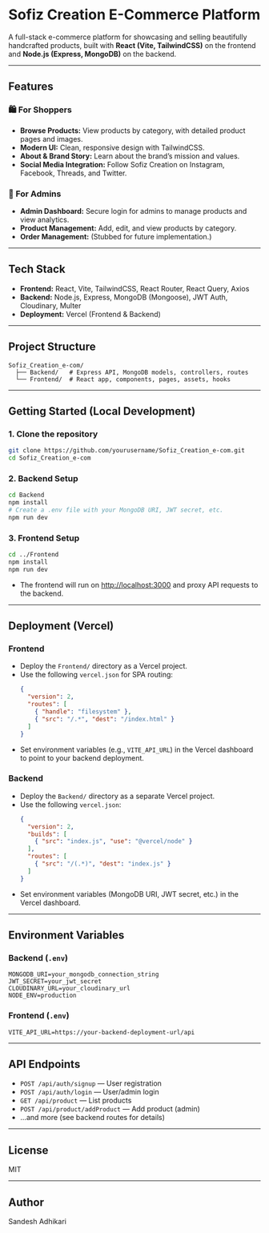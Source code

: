 # Sofiz Creation E-Commerce Platform

A full-stack e-commerce platform for showcasing and selling beautifully handcrafted products, built with **React (Vite, TailwindCSS)** on the frontend and **Node.js (Express, MongoDB)** on the backend.

---

## Features

### 🛍️ For Shoppers
- **Browse Products:** View products by category, with detailed product pages and images.
- **Modern UI:** Clean, responsive design with TailwindCSS.
- **About & Brand Story:** Learn about the brand’s mission and values.
- **Social Media Integration:** Follow Sofiz Creation on Instagram, Facebook, Threads, and Twitter.

### 🔐 For Admins
- **Admin Dashboard:** Secure login for admins to manage products and view analytics.
- **Product Management:** Add, edit, and view products by category.
- **Order Management:** (Stubbed for future implementation.)

---

## Tech Stack

- **Frontend:** React, Vite, TailwindCSS, React Router, React Query, Axios
- **Backend:** Node.js, Express, MongoDB (Mongoose), JWT Auth, Cloudinary, Multer
- **Deployment:** Vercel (Frontend & Backend)

---

## Project Structure

```
Sofiz_Creation_e-com/
  ├── Backend/   # Express API, MongoDB models, controllers, routes
  └── Frontend/  # React app, components, pages, assets, hooks
```

---

## Getting Started (Local Development)

### 1. Clone the repository

```bash
git clone https://github.com/yourusername/Sofiz_Creation_e-com.git
cd Sofiz_Creation_e-com
```

### 2. Backend Setup

```bash
cd Backend
npm install
# Create a .env file with your MongoDB URI, JWT secret, etc.
npm run dev
```

### 3. Frontend Setup

```bash
cd ../Frontend
npm install
npm run dev
```

- The frontend will run on [http://localhost:3000](http://localhost:3000) and proxy API requests to the backend.

---

## Deployment (Vercel)

### Frontend

- Deploy the `Frontend/` directory as a Vercel project.
- Use the following `vercel.json` for SPA routing:
  ```json
  {
    "version": 2,
    "routes": [
      { "handle": "filesystem" },
      { "src": "/.*", "dest": "/index.html" }
    ]
  }
  ```
- Set environment variables (e.g., `VITE_API_URL`) in the Vercel dashboard to point to your backend deployment.

### Backend

- Deploy the `Backend/` directory as a separate Vercel project.
- Use the following `vercel.json`:
  ```json
  {
    "version": 2,
    "builds": [
      { "src": "index.js", "use": "@vercel/node" }
    ],
    "routes": [
      { "src": "/(.*)", "dest": "index.js" }
    ]
  }
  ```
- Set environment variables (MongoDB URI, JWT secret, etc.) in the Vercel dashboard.

---

## Environment Variables

### Backend (`.env`)
```
MONGODB_URI=your_mongodb_connection_string
JWT_SECRET=your_jwt_secret
CLOUDINARY_URL=your_cloudinary_url
NODE_ENV=production
```

### Frontend (`.env`)
```
VITE_API_URL=https://your-backend-deployment-url/api
```

---

## API Endpoints

- `POST /api/auth/signup` — User registration
- `POST /api/auth/login` — User/admin login
- `GET /api/product` — List products
- `POST /api/product/addProduct` — Add product (admin)
- ...and more (see backend routes for details)

---

## License

MIT

---

## Author

Sandesh Adhikari
